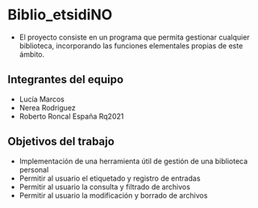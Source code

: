 # Biblio_etsidiNO

* El proyecto consiste en un programa que permita gestionar cualquier biblioteca, incorporando las funciones elementales propias de este ámbito.

## Integrantes del equipo

* Lucía Marcos
* Nerea Rodriguez
* Roberto Roncal España Rq2021

## Objetivos del trabajo

* Implementación de una herramienta útil de gestión de una biblioteca personal
* Permitir al usuario el etiquetado y registro de entradas
* Permitir al usuario la consulta y filtrado de archivos
* Permitir al usuario la modificación y borrado de archivos
